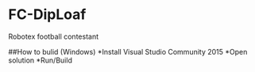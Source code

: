 # FC-DipLoaf
Robotex football contestant


##How to bulid (Windows)
*Install Visual Studio Community 2015
*Open solution
*Run/Build
